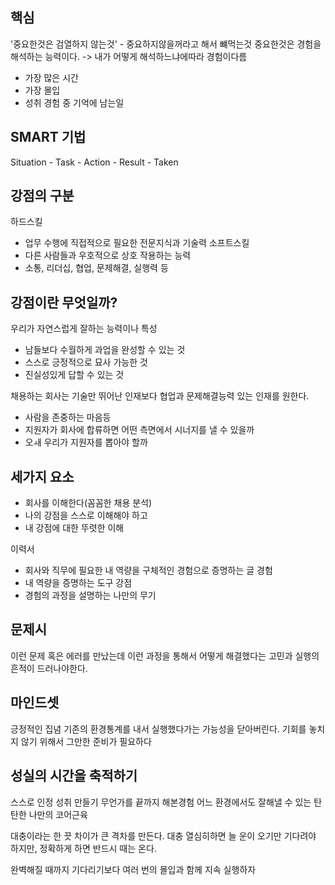 ## 핵심
'중요한것은 검열하지 않는것' - 중요하지않을꺼라고 해서 뺴먹는것
중요한것은 경험을 해석하는 능력이다. -> 내가 어떻게 해석하느냐에따라 경험이다름

- 가장 많은 시간
- 가장 몰입
- 성취 경험 중 기억에 남는일


## SMART 기법
Situation - Task - Action - Result - Taken

## 강점의 구분
하드스킬
- 업무 수행에 직접적으로 필요한 전문지식과 기술력
소프트스킬
- 다른 사람들과 우호적으로 상호 작용하는 능력
- 소통, 리더십, 협업, 문제해결, 실행력 등

## 강점이란 무엇일까?
우리가 자연스럽게 잘하는 능력이나 특성
- 남들보다 수월하게 과업을 완성할 수 있는 것
- 스스로 긍정적으로 묘사 가능한 것
- 진실성있게 답할 수 있는 것

채용하는 회사는 기술만 뛰어난 인재보다
협업과 문제해결능력 있는 인재를 원한다.

- 사람을 존중하는 마음등
- 지원자가 회사에 합류하면 어떤 측면에서 시너지를 낼 수 있을까
- 오ㅙ 우리가 지원자를 뽑아야 할까

## 세가지 요소
- 회사를 이해한다(꼼꼼한 채용 분석)
- 나의 강점을 스스로 이해해야 하고
- 내 강점에 대한 뚜렷한 이해

이력서
- 회사와 직무에 필요한 내 역량을 구체적인 경험으로 증명하는 글
경험
- 내 역량을 증명하는 도구
강점
- 경험의 과정을 설명하는 나만의 무기

## 문제시
이런 문제 혹은 에러를 만났는데
이런 과정을 통해서 어떻게 해결했다는 고민과 실행의 흔적이 드러나야한다.

## 마인드셋
긍정적인 집념
기존의 환경통계를 내서 실행했다가는 가능성을 닫아버린다.
기회를 놓치지 않기 위해서 그만한 준비가 필요하다

## 성실의 시간을 축적하기
스스로 인정 성취 만들기
무언가를 끝까지 해본경험
어느 환경에서도 잘해낼 수 있는 탄탄한 나만의 코어근육

대충이라는 한 끗 차이가 큰 격차를 만든다.
대충 열심히하면 늘 운이 오기만 기다려야 하지만,
정확하게 하면 반드시 때는 온다.

완벽해질 때까지 기다리기보다
여러 번의 몰입과 함께 지속 실행하자